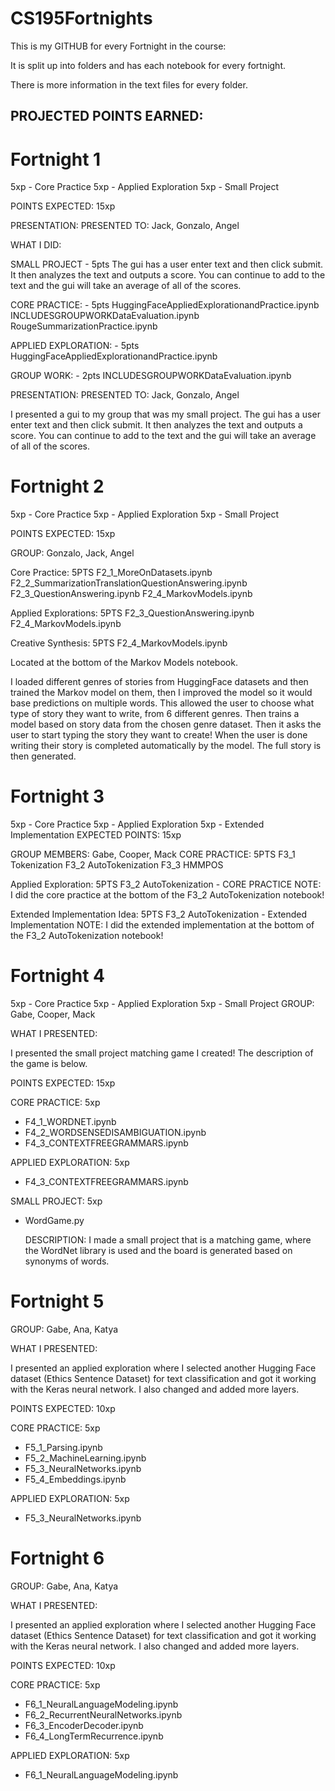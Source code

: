 # CS195Fortnights


This is my GITHUB for every Fortnight in the course:

It is split up into folders and has each notebook for every fortnight.

There is more information in the text files for every folder.

## PROJECTED POINTS EARNED:

# Fortnight 1
5xp - Core Practice
5xp - Applied Exploration
5xp - Small Project

POINTS EXPECTED: 15xp

PRESENTATION:
  PRESENTED TO: Jack, Gonzalo, Angel

WHAT I DID:

SMALL PROJECT - 5pts
The gui has a user enter text and then click submit. 
It then analyzes the text and outputs a score.
You can continue to add to the text and the gui will take an average of all of the scores.

CORE PRACTICE: - 5pts
  HuggingFaceAppliedExplorationandPractice.ipynb
  INCLUDESGROUPWORKDataEvaluation.ipynb
  RougeSummarizationPractice.ipynb

APPLIED EXPLORATION: - 5pts
  HuggingFaceAppliedExplorationandPractice.ipynb

GROUP WORK: - 2pts
  INCLUDESGROUPWORKDataEvaluation.ipynb

PRESENTATION:
  PRESENTED TO: Jack, Gonzalo, Angel

I presented a gui to my group that was my small project.
The gui has a user enter text and then click submit. 
It then analyzes the text and outputs a score.
You can continue to add to the text and the gui will take an average of all of the scores.

# Fortnight 2
5xp - Core Practice
5xp - Applied Exploration
5xp - Small Project

POINTS EXPECTED: 15xp

GROUP: Gonzalo, Jack, Angel


Core Practice: 5PTS
F2_1_MoreOnDatasets.ipynb
F2_2_SummarizationTranslationQuestionAnswering.ipynb
F2_3_QuestionAnswering.ipynb
F2_4_MarkovModels.ipynb


Applied Explorations: 5PTS
F2_3_QuestionAnswering.ipynb
F2_4_MarkovModels.ipynb


Creative Synthesis: 5PTS
F2_4_MarkovModels.ipynb

Located at the bottom of the Markov Models notebook.

I loaded different genres of stories from HuggingFace datasets and then trained the Markov model on them, then I improved the model so it would base predictions on multiple words. This allowed the user to choose what type of story they want to write, from 6 different genres.
Then trains a model based on story data from the chosen genre dataset.
Then it asks the user to start typing the story they want to create! 
When the user is done writing their story is completed automatically by the model.
The full story is then generated.

# Fortnight 3
5xp - Core Practice
5xp - Applied Exploration
5xp - Extended Implementation
EXPECTED POINTS: 15xp

GROUP MEMBERS: Gabe, Cooper, Mack
CORE PRACTICE: 5PTS
F3_1 Tokenization
F3_2 AutoTokenization
F3_3 HMMPOS


Applied Exploration: 5PTS
F3_2 AutoTokenization - CORE PRACTICE
  NOTE: I did the core practice at the bottom of the F3_2 AutoTokenization notebook!


Extended Implementation Idea: 5PTS
F3_2 AutoTokenization - Extended Implementation
  NOTE: I did the extended implementation at the bottom of the F3_2 AutoTokenization notebook!

# Fortnight 4
5xp - Core Practice
5xp - Applied Exploration
5xp - Small Project
GROUP: Gabe, Cooper, Mack

WHAT I PRESENTED:

I presented the small project matching game I created! The description of the game is below.

POINTS EXPECTED: 15xp

CORE PRACTICE: 5xp

- F4_1_WORDNET.ipynb
- F4_2_WORDSENSEDISAMBIGUATION.ipynb
- F4_3_CONTEXTFREEGRAMMARS.ipynb

APPLIED EXPLORATION: 5xp

- F4_3_CONTEXTFREEGRAMMARS.ipynb

SMALL PROJECT: 5xp

- WordGame.py

  DESCRIPTION: I made a small project that is a matching game, where the WordNet library is used 
  and the board is generated based on synonyms of words.

# Fortnight 5
GROUP: Gabe, Ana, Katya

WHAT I PRESENTED:

I presented an applied exploration where I selected another Hugging Face dataset (Ethics Sentence Dataset)
for text classification and got it working with the Keras neural network. I also changed and added more layers.

POINTS EXPECTED: 10xp

CORE PRACTICE: 5xp

- F5_1_Parsing.ipynb
- F5_2_MachineLearning.ipynb
- F5_3_NeuralNetworks.ipynb
- F5_4_Embeddings.ipynb

APPLIED EXPLORATION: 5xp

- F5_3_NeuralNetworks.ipynb


# Fortnight 6

GROUP: Gabe, Ana, Katya

WHAT I PRESENTED:

I presented an applied exploration where I selected another Hugging Face dataset (Ethics Sentence Dataset)
for text classification and got it working with the Keras neural network. I also changed and added more layers.

POINTS EXPECTED: 10xp

CORE PRACTICE: 5xp

- F6_1_NeuralLanguageModeling.ipynb
- F6_2_RecurrentNeuralNetworks.ipynb
- F6_3_EncoderDecoder.ipynb
- F6_4_LongTermRecurrence.ipynb

APPLIED EXPLORATION: 5xp

- F6_1_NeuralLanguageModeling.ipynb
